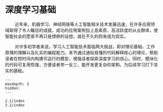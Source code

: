 # 深度学习基础


&ensp;&ensp;&ensp;&ensp;
近年来，机器学习、神经网络等人工智能相关技术发展迅速，在许多应用领域取得了令人瞩目的成就。成功的应用案例加上高素质、高活跃度的从业群体，使智能社会的愿景不再只是缥缈的设想，或在不久的将来成为现实。

&ensp;&ensp;&ensp;&ensp;
对许多初学者来说，学习人工智能技术面临两大挑战，即对理论基础、工作原理的理解以及扎实的编程能力。本节通过通俗易懂的代码解释核心的理论，帮助读者在短时间内构建可运行的模型，增强读者探索深度学习的信心。同时，模块化的代码可复用性强，方便读者举一反三，能开发更复杂的架构，为后续学习打下坚实的基础。

```{toctree}
---
maxdepth: 3
hidden:
---

2.1/index
2.2/index
```

